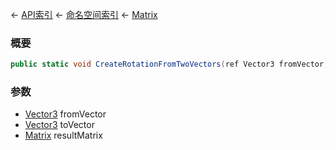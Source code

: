 ← [API索引](Api-Index) ← [命名空间索引](Namespace-Index) ← [Matrix](VRageMath.Matrix)

### 概要

```csharp
public static void CreateRotationFromTwoVectors(ref Vector3 fromVector, ref Vector3 toVector, out Matrix resultMatrix)
```

### 参数

* [Vector3](VRageMath.Vector3) fromVector
* [Vector3](VRageMath.Vector3) toVector
* [Matrix](VRageMath.Matrix) resultMatrix
